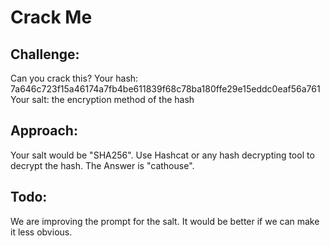 # Crack Me
## Challenge: 
Can you crack this?
Your hash: 7a646c723f15a46174a7fb4be611839f68c78ba180ffe29e15eddc0eaf56a761
Your salt: the encryption method of the hash

## Approach:
Your salt would be "SHA256". Use Hashcat or any hash decrypting tool to decrypt the hash. The Answer is "cathouse".

## Todo:
We are improving the prompt for the salt. It would be better if we can make it less obvious. 

